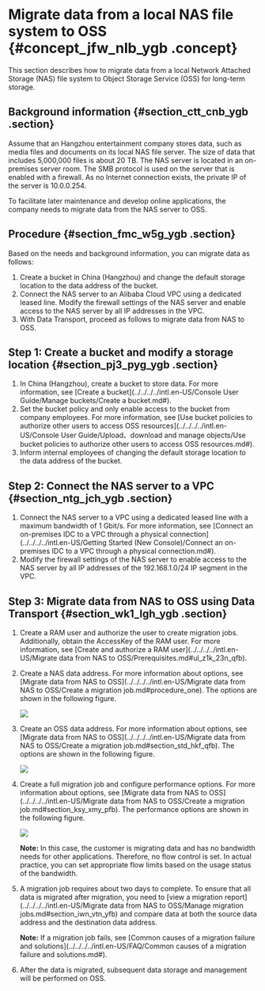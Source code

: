 # Migrate data from a local NAS file system to OSS {#concept_jfw_nlb_ygb .concept}

This section describes how to migrate data from a local Network Attached Storage \(NAS\) file system to Object Storage Service \(OSS\) for long-term storage.

## Background information {#section_ctt_cnb_ygb .section}

Assume that an Hangzhou entertainment company stores data, such as media files and documents on its local NAS file server. The size of data that includes 5,000,000 files is about 20 TB. The NAS server is located in an on-premises server room. The SMB protocol is used on the server that is enabled with a firewall. As no Internet connection exists, the private IP of the server is 10.0.0.254.

To facilitate later maintenance and develop online applications, the company needs to migrate data from the NAS server to OSS.

## Procedure {#section_fmc_w5g_ygb .section}

Based on the needs and background information, you can migrate data as follows:

1.  Create a bucket in China \(Hangzhou\) and change the default storage location to the data address of the bucket.
2.  Connect the NAS server to an Alibaba Cloud VPC using a dedicated leased line. Modify the firewall settings of the NAS server and enable access to the NAS server by all IP addresses in the VPC.
3.  With Data Transport, proceed as follows to migrate data from NAS to OSS.

## Step 1: Create a bucket and modify a storage location {#section_pj3_pyg_ygb .section}

1.  In China \(Hangzhou\), create a bucket to store data. For more information, see [Create a bucket](../../../../intl.en-US/Console User Guide/Manage buckets/Create a bucket.md#).
2.  Set the bucket policy and only enable access to the bucket from company employees. For more information, see [Use bucket policies to authorize other users to access OSS resources](../../../../intl.en-US/Console User Guide/Upload、download and manage objects/Use bucket policies to authorize other users to access OSS resources.md#).
3.  Inform internal employees of changing the default storage location to the data address of the bucket.

## Step 2: Connect the NAS server to a VPC {#section_ntg_jch_ygb .section}

1.  Connect the NAS server to a VPC using a dedicated leased line with a maximum bandwidth of 1 Gbit/s. For more information, see [Connect an on-premises IDC to a VPC through a physical connection](../../../../intl.en-US/Getting Started (New Console)/Connect an on-premises IDC to a VPC through a physical connection.md#).
2.  Modify the firewall settings of the NAS server to enable access to the NAS server by all IP addresses of the 192.168.1.0/24 IP segment in the VPC.

## Step 3: Migrate data from NAS to OSS using Data Transport {#section_wk1_lgh_ygb .section}

1.  Create a RAM user and authorize the user to create migration jobs. Additionally, obtain the AccessKey of the RAM user. For more information, see [Create and authorize a RAM user](../../../../intl.en-US/Migrate data from NAS to OSS/Prerequisites.md#ul_z1k_23n_qfb).
2.  Create a NAS data address. For more information about options, see [Migrate data from NAS to OSS](../../../../intl.en-US/Migrate data from NAS to OSS/Create a migration job.md#procedure_one). The options are shown in the following figure.

    ![](http://static-aliyun-doc.oss-cn-hangzhou.aliyuncs.com/assets/img/134084/155736914139830_en-US.png)

3.  Create an OSS data address. For more information about options, see [Migrate data from NAS to OSS](../../../../intl.en-US/Migrate data from NAS to OSS/Create a migration job.md#section_std_hkf_qfb). The options are shown in the following figure.

    ![](http://static-aliyun-doc.oss-cn-hangzhou.aliyuncs.com/assets/img/134084/155736914139831_en-US.png)

4.  Create a full migration job and configure performance options. For more information about options, see [Migrate data from NAS to OSS](../../../../intl.en-US/Migrate data from NAS to OSS/Create a migration job.md#section_ksy_xmy_pfb). The performance options are shown in the following figure.

    ![](http://static-aliyun-doc.oss-cn-hangzhou.aliyuncs.com/assets/img/134084/155736914139832_en-US.png)

    **Note:** In this case, the customer is migrating data and has no bandwidth needs for other applications. Therefore, no flow control is set. In actual practice, you can set appropriate flow limits based on the usage status of the bandwidth.

5.  A migration job requires about two days to complete. To ensure that all data is migrated after migration, you need to [view a migration report](../../../../intl.en-US/Migrate data from NAS to OSS/Manage migration jobs.md#section_iwn_vtn_yfb) and compare data at both the source data address and the destination data address.

    **Note:** If a migration job fails, see [Common causes of a migration failure and solutions](../../../../intl.en-US/FAQ/Common causes of a migration failure and solutions.md#).

6.  After the data is migrated, subsequent data storage and management will be performed on OSS.

